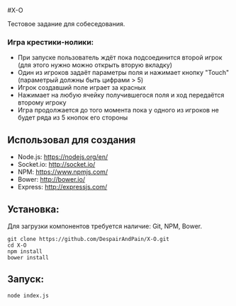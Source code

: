 #X-O

Тестовое задание для собеседования.

### Игра крестики-нолики:

 * При запуске пользователь ждёт пока подсоединится второй игрок (для этого нужно можно открыть вторую вкладку)
 * Один из игроков задаёт параметры поля и нажимает кнопку "Touch" (параметрый должны быть цифрами > 5)
 * Игрок создавший поле играет за красных
 * Нажимает на любую ячейку получившегося поля и ход передаётся второму игроку
 * Игра продолжается до того момента пока у одного из игроков не будет ряда из 5 кнопок его стороны

## Использовал для создания

* Node.js: https://nodejs.org/en/
* Socket.io: http://socket.io/
* NPM: https://www.npmjs.com/
* Bower: http://bower.io/
* Express: http://expressjs.com/



## Установка:

Для загрузки компонентов требуется наличие: Git, NPM, Bower.

```
git clone https://github.com/DespairAndPain/X-O.git
cd X-O
npm install
bower install
```

## Запуск:

```
node index.js
```